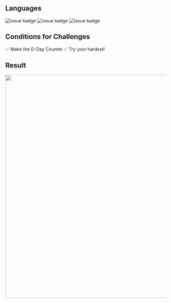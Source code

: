 ## Languages
![issue badge](https://img.shields.io/badge/language-HTML5-orange.svg)
![issue badge](https://img.shields.io/badge/language-CSS-informational.svg)
![issue badge](https://img.shields.io/badge/language-JS-yellow.svg)

## Conditions for Challenges

✅ Make the D-Day Counter
✅ Try your hardest!

## Result

<img src="GIF.gif" width="700" heigth="400">
